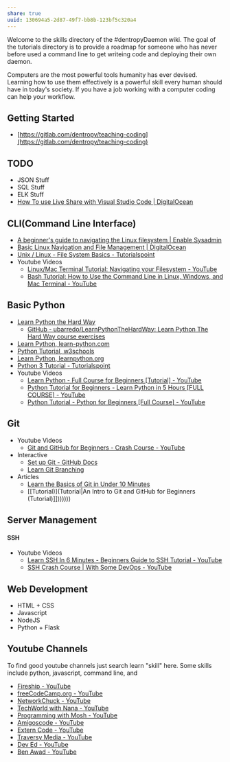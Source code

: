 ```yaml
---
share: true
uuid: 130694a5-2d87-49f7-bb8b-123bf5c320a4
---
```


Welcome to the skills directory of the #dentropyDaemon wiki. The goal of the tutorials directory is to provide a roadmap for someone who has never before used a command line to get writeing code and deploying their own daemon.

Computers are the most powerful tools humanity has ever devised. Learning how to use them effectively is a powerful skill every human should have in today's society. If you have a job working with a computer coding can help your workflow.

## Getting Started

* [https://gitlab.com/dentropy/teaching-coding](https://gitlab.com/dentropy/teaching-coding)

## TODO

* JSON Stuff
* SQL Stuff
* ELK Stuff
* [How To use Live Share with Visual Studio Code | DigitalOcean](https://www.digitalocean.com/community/tutorials/how-to-use-live-share-with-visual-studio-code)

## CLI(Command Line Interface)

* [A beginner's guide to navigating the Linux filesystem | Enable Sysadmin](https://www.redhat.com/sysadmin/navigating-linux-filesystem)
* [Basic Linux Navigation and File Management | DigitalOcean](https://www.digitalocean.com/community/tutorials/basic-linux-navigation-and-file-management)
* [Unix / Linux - File System Basics - Tutorialspoint](https://www.tutorialspoint.com/unix/unix-file-system.htm)
* Youtube Videos
  * [Linux/Mac Terminal Tutorial: Navigating your Filesystem - YouTube](https://www.youtube.com/watch?v=j6vKLJxAKfw)
  * [Bash Tutorial: How to Use the Command Line in Linux, Windows, and Mac Terminal - YouTube](https://www.youtube.com/watch?v=BFMyUgF6I8Y)

## Basic Python

* [Learn Python the Hard Way](https://learnpythonthehardway.org/python3/)
  * [GitHub - ubarredo/LearnPythonTheHardWay: Learn Python The Hard Way course exercises](https://github.com/ubarredo/LearnPythonTheHardWay)
* [Learn Python, learn-python.com](https://learn-python.com/)
* [Python Tutorial, w3schools](https://www.w3schools.com/python/)
* [Learn Python, learnpython.org](https://www.learnpython.org/)
* [Python 3 Tutorial - Tutorialspoint](https://www.tutorialspoint.com/python3/index.htm)
* Youtube Videos
  * [Learn Python - Full Course for Beginners [Tutorial] - YouTube](https://www.youtube.com/watch?v=rfscVS0vtbw)
  * [Python Tutorial for Beginners - Learn Python in 5 Hours [FULL COURSE] - YouTube](https://www.youtube.com/watch?v=t8pPdKYpowI)
  * [Python Tutorial - Python for Beginners [Full Course] - YouTube](https://www.youtube.com/watch?v=_uQrJ0TkZlc)

## Git

* Youtube Videos
  * [Git and GitHub for Beginners - Crash Course - YouTube](https://www.youtube.com/watch?v=RGOj5yH7evk)
* Interactive
  * [Set up Git - GitHub Docs](https://docs.github.com/en/get-started/quickstart/set-up-git)
  * [Learn Git Branching](https://learngitbranching.js.org/)
* Articles
  * [Learn the Basics of Git in Under 10 Minutes](https://www.freecodecamp.org/news/learn-the-basics-of-git-in-under-10-minutes-da548267cc91/)
  * [[Tutorial)](Tutorial|An Intro to Git and GitHub for Beginners (Tutorial)]]))))))

## Server Management

#### SSH

* Youtube Videos
  * [Learn SSH In 6 Minutes - Beginners Guide to SSH Tutorial - YouTube](https://www.youtube.com/watch?v=v45p_kJV9i4)
  * [SSH Crash Course | With Some DevOps - YouTube](https://www.youtube.com/watch?v=hQWRp-FdTpc)

## Web Development

* HTML + CSS
* Javascript
* NodeJS
* Python + Flask

## Youtube Channels

To find good youtube channels just search learn "skill" here. Some skills include python, javascript, command line, and 

* [Fireship - YouTube](https://www.youtube.com/c/Fireship/featured)
* [freeCodeCamp.org - YouTube](https://www.youtube.com/c/Freecodecamp)
* [NetworkChuck - YouTube](https://www.youtube.com/c/NetworkChuck/featured)
* [TechWorld with Nana - YouTube](https://www.youtube.com/channel/UCdngmbVKX1Tgre699-XLlUA)
* [Programming with Mosh - YouTube](https://www.youtube.com/channel/UCWv7vMbMWH4-V0ZXdmDpPBA)
* [Amigoscode - YouTube](https://www.youtube.com/user/djdjalas)
* [Extern Code - YouTube](https://www.youtube.com/channel/UCfx2dro_w4_MyA19Nm5badg)
* [Traversy Media - YouTube](https://www.youtube.com/channel/UC29ju8bIPH5as8OGnQzwJyA)
* [Dev Ed - YouTube](https://www.youtube.com/channel/UClb90NQQcskPUGDIXsQEz5Q)
* [Ben Awad - YouTube](https://www.youtube.com/channel/UC-8QAzbLcRglXeN_MY9blyw)
